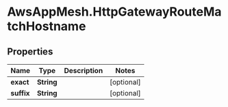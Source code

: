 # AwsAppMesh.HttpGatewayRouteMatchHostname

## Properties

Name | Type | Description | Notes
------------ | ------------- | ------------- | -------------
**exact** | **String** |  | [optional] 
**suffix** | **String** |  | [optional] 


